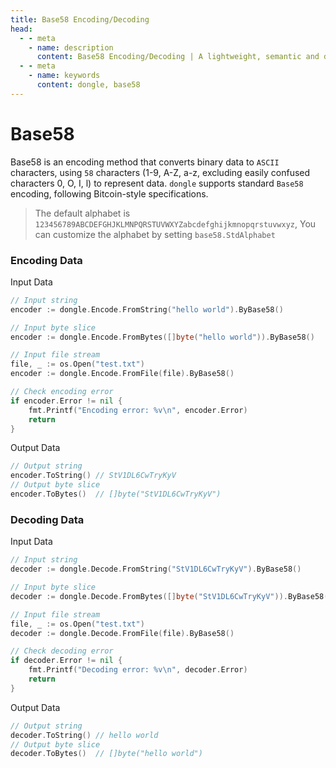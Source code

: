 ```yaml
---
title: Base58 Encoding/Decoding
head:
  - - meta
    - name: description
      content: Base58 Encoding/Decoding | A lightweight, semantic and developer-friendly golang encoding & crypto library
  - - meta
    - name: keywords
      content: dongle, base58
---
```


# Base58

Base58 is an encoding method that converts binary data to `ASCII` characters, using `58` characters (1-9, A-Z, a-z, excluding easily confused characters 0, O, I, l) to represent data. `dongle` supports standard `Base58` encoding, following Bitcoin-style specifications.

> The default alphabet is `123456789ABCDEFGHJKLMNPQRSTUVWXYZabcdefghijkmnopqrstuvwxyz`,
> You can customize the alphabet by setting `base58.StdAlphabet`

### Encoding Data

Input Data

```go
// Input string
encoder := dongle.Encode.FromString("hello world").ByBase58()

// Input byte slice
encoder := dongle.Encode.FromBytes([]byte("hello world")).ByBase58()

// Input file stream
file, _ := os.Open("test.txt")
encoder := dongle.Encode.FromFile(file).ByBase58()

// Check encoding error
if encoder.Error != nil {
	fmt.Printf("Encoding error: %v\n", encoder.Error)
	return
}
```

Output Data

```go
// Output string
encoder.ToString() // StV1DL6CwTryKyV
// Output byte slice
encoder.ToBytes()  // []byte("StV1DL6CwTryKyV")
```

### Decoding Data

Input Data

```go
// Input string
decoder := dongle.Decode.FromString("StV1DL6CwTryKyV").ByBase58()

// Input byte slice
decoder := dongle.Decode.FromBytes([]byte("StV1DL6CwTryKyV")).ByBase58()

// Input file stream
file, _ := os.Open("test.txt")
decoder := dongle.Decode.FromFile(file).ByBase58()

// Check decoding error
if decoder.Error != nil {
	fmt.Printf("Decoding error: %v\n", decoder.Error)
	return
}
```

Output Data

```go
// Output string
decoder.ToString() // hello world
// Output byte slice
decoder.ToBytes()  // []byte("hello world")
``` 